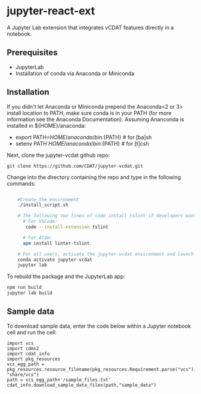 # jupyter-react-ext

A Jupyter Lab extension that integrates vCDAT features directly in a notebook.

## Prerequisites

- JupyterLab
- Installation of conda via Anaconda or Miniconda

## Installation

If you didn't let Anaconda or Miniconda prepend the Anaconda<2 or 3> install location to PATH, make sure conda is in your PATH (for more information see the Anaconda Documentation). Assuming Ananconda is installed in ${HOME}/anaconda:
* export PATH=${HOME}/anaconda/bin:${PATH} # for [ba]sh
* setenv PATH ${HOME}/anaconda/bin:${PATH} # for [t]csh

Next, clone the jupyter-vcdat github repo:

```
git clone https://github.com/CDAT/jupyter-vcdat.git
```

Change into the directory containing the repo and type in the following commands:

```bash

    #Create the environment
    ./install_script.sh

    # The following two lines of code install tslint if developers want to use it (optional):
      # For VSCode:
       code --install-extension tslint

      # For Atom:
      apm install linter-tslint

    # For all users, activate the jupyter-vcdat environment and launch the JupyterLab interface
    conda activate jupyter-vcdat
    jupyter lab

```

To rebuild the package and the JupyterLab app:

```bash
npm run build
jupyter lab build
```

## Sample data

To download sample data, enter the code below within a Jupyter notebook cell and run the cell:

```
import vcs
import cdms2
import cdat_info
import pkg_resources
vcs_egg_path = pkg_resources.resource_filename(pkg_resources.Requirement.parse("vcs"), "share/vcs")
path = vcs_egg_path+'/sample_files.txt'
cdat_info.download_sample_data_files(path,"sample_data")
```
